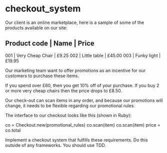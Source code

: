 # checkout_system

Our client is an online marketplace, here is a sample of some of the products available on our site:

Product code  |      Name         |    Price
----------------------------------------------------------
001           | Very Cheap Chair  |  £9.25
002           | Little table      |  £45.00
003           | Funky light       |  £19.95

Our marketing team want to offer promotions as an incentive for our customers to purchase these items.

If you spend over £60, then you get 10% off of your purchase. If you buy 2 or more very cheap chairs then the price drops to £8.50.

Our check-out can scan items in any order, and because our promotions will change, it needs to be flexible regarding our promotional rules.

The interface to our checkout looks like this (shown in Ruby):

co = Checkout​.new​(promotional_rules) 
co​.scan​(item)
co​.scan​(item)
price = co​.total

Implement a checkout system that fulfills these requirements. Do this outside of any frameworks. You should use TDD.


